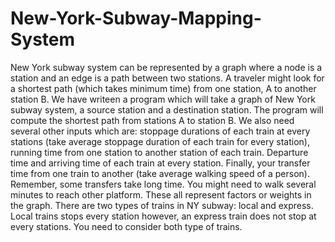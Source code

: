 # New-York-Subway-Mapping-System
New York subway system can be represented by a graph where a node is a station
and an edge is a path between two stations.
A traveler might look for a shortest path (which takes minimum time) from one
station, A to another station B.
We have writeen a program which will take a graph of New York subway
system, a source station and a destination station. The program will compute the
shortest path from stations A to station B.
We also need several other inputs which are: stoppage durations of each train at
every stations (take average stoppage duration of each train for every station),
running time from one station to another station of each train. Departure time and
arriving time of each train at every station. Finally, your transfer time from one
train to another (take average walking speed of a person). Remember, some
transfers take long time. You might need to walk several minutes to reach other
platform. These all represent factors or weights in the graph.
There are two types of trains in NY subway: local and express. Local trains stops
every station however, an express train does not stop at every stations. You need
to consider both type of trains.
